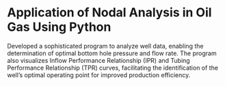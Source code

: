 # Application of Nodal Analysis in Oil Gas Using Python
Developed a sophisticated program to analyze well data, enabling the determination of optimal bottom hole pressure and flow rate. The program also visualizes Inflow Performance Relationship (IPR) and Tubing Performance Relationship (TPR) curves, facilitating the identification of the well’s optimal operating point for improved production efficiency.

